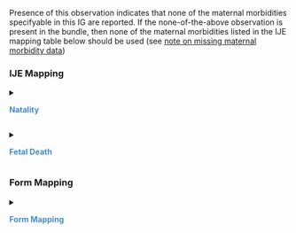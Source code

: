 Presence of this observation indicates that none of the maternal morbidities specifyable in this IG are reported. 
If the none-of-the-above observation is present in the bundle, then none of the maternal morbidities listed in the IJE mapping table below should be used (see <a href='usage.html#maternal-morbidities'>note on missing maternal morbidity data</a>)

### IJE Mapping

<style>
 .context-menu {cursor: context-menu; color: #438bca;}
 .context-menu:hover {opacity: 0.5;}
</style>
<details>

<summary>

<strong class='context-menu' > Natality </strong>

</summary>
<table class='grid'>
<thead>
  <tr>
    <th style='text-align: center'><strong>Use Case</strong></th>
    <th><strong>#</strong></th>
    <th><strong>Description</strong></th>
    <th><strong>IJE Name</strong></th>
    <th><strong>Field</strong></th>
    <th><strong>Type</strong></th>
    <th><strong>Value Set/Comments</strong></th>
  </tr>
</thead>
<tbody>
<tr>
  <td style='text-align: center'>Natality</td>
  <td>195</td>
  <td>Maternal Morbidity--Maternal Transfusion</td>
  <td>MTR</td>
  <td>-</td>
  <td>na</td>
  <td>See <a href='usage.html#maternal-morbidities'>note on missing maternal morbidity data</a></td>
</tr>
<tr>
  <td style='text-align: center'>Natality</td>
  <td>196</td>
  <td>Maternal Morbidity--Perineal Laceration</td>
  <td>PLAC</td>
  <td>-</td>
  <td>na</td>
  <td>See <a href='usage.html#maternal-morbidities'>note on missing maternal morbidity data</a></td>
</tr>
<tr>
  <td style='text-align: center'>Natality</td>
  <td>197</td>
  <td>Maternal Morbidity--Ruptured Uterus</td>
  <td>RUT</td>
  <td>-</td>
  <td>na</td>
  <td>See <a href='usage.html#maternal-morbidities'>note on missing maternal morbidity data</a></td>
</tr>
<tr>
  <td style='text-align: center'>Natality</td>
  <td>198</td>
  <td>Maternal Morbidity--Unplanned Hysterectomy</td>
  <td>UHYS</td>
  <td>-</td>
  <td>na</td>
  <td>See <a href='usage.html#maternal-morbidities'>note on missing maternal morbidity data</a></td>
</tr>
<tr>
  <td style='text-align: center'>Natality</td>
  <td>199</td>
  <td>Maternal Morbidity--Admit to Intensive Care</td>
  <td>AINT</td>
  <td>-</td>
  <td>na</td>
  <td>See <a href='usage.html#maternal-morbidities'>note on missing maternal morbidity data</a></td>
</tr>

</tbody>
</table>

</details>
<p></p>

<details>

<summary>

<strong class='context-menu'> Fetal Death </strong>

</summary>
<table class='grid'>
<thead>
  <tr>
    <th style='text-align: center'><strong>Use Case</strong></th>
    <th><strong>#</strong></th>
    <th><strong>Description</strong></th>
    <th><strong>IJE Name</strong></th>
    <th><strong>Field</strong></th>
    <th><strong>Type</strong></th>
    <th><strong>Value Set/Comments</strong></th>
  </tr>
</thead>
<tbody>
<tr>
  <td style='text-align: center'>Fetal Death</td>
  <td>139</td>
  <td>Maternal Morbidity--Ruptured Uterus</td>
  <td>RUT</td>
  <td>-</td>
  <td>na</td>
  <td>See <a href='usage.html#maternal-morbidities'>note on missing maternal morbidity data</a></td>
</tr>
<tr>
  <td style='text-align: center'>Fetal Death</td>
  <td>141</td>
  <td>Maternal Morbidity--Admit to Intensive Care</td>
  <td>AINT</td>
  <td>-</td>
  <td>na</td>
  <td>See <a href='usage.html#maternal-morbidities'>note on missing maternal morbidity data</a></td>
</tr>

</tbody>
</table>

</details>
<p></p>


### Form Mapping
<details>

<summary>

<strong class='context-menu' >Form Mapping</strong>

</summary>
<table class='grid'>
<thead>
  <tr>
    <th style='text-align: center'><strong>Item #</strong></th>
    <th><strong>Form Field</strong></th>
    <th><strong>FHIR Profile Field</strong></th>
    <th><strong>Reference</strong></th>
  </tr>
</thead>
<tbody>
<tr>
  <td style='text-align: center'>47.7</td>
  <td>Maternal Morbidity: None of the above</td>
  <td>-</td>
  <td><a href='https://www.cdc.gov/nchs/data/dvs/birth11-03final-ACC.pdf'> Certificate of Live Birth</a></td>
</tr>
<tr>
  <td style='text-align: center'>28.6</td>
  <td>Maternal Morbidity: None of the above</td>
  <td>-</td>
  <td><a href='https://www.cdc.gov/nchs/data/dvs/facility-worksheet-2016-508.pdf'> Facility Worksheet for the Live Birth Certificate</a></td>
</tr>
<tr>
  <td style='text-align: center'>28.6</td>
  <td>Maternal Morbidity: None of the above</td>
  <td>-</td>
  <td><a href='https://www.cdc.gov/nchs/data/dvs/multiple-births-worksheet-2016.pdf'> Attachment to the Facility Worksheet for the Live Birth Certificate for Multiple Births</a></td>
</tr>
<tr>
  <td style='text-align: center'>39.7</td>
  <td>Maternal Morbidity: None of the above</td>
  <td>-</td>
  <td><a href='https://www.cdc.gov/nchs/data/dvs/FDEATH11-03finalACC.pdf'> Report of Fetal Death</a></td>
</tr>
<tr>
  <td style='text-align: center'>18.3</td>
  <td>Maternal Morbidity: None of the above</td>
  <td>-</td>
  <td><a href='https://www.cdc.gov/nchs/data/dvs/fetal-death-facility-worksheet-2019-508.pdf'> Facility Worksheet for the Report of Fetal Death</a></td>
</tr>
</tbody>
</table>

</details>
<p></p>

